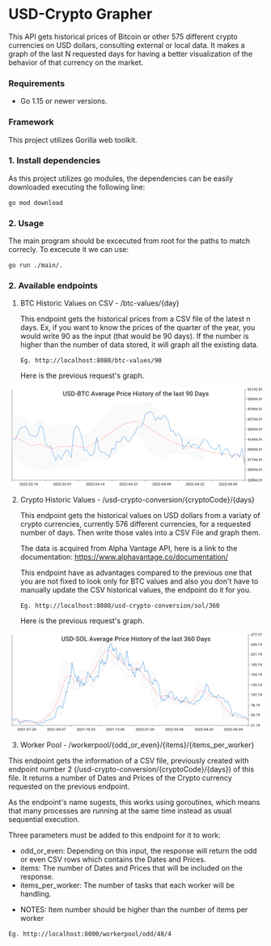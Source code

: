 # USD-Crypto Grapher

This API gets historical prices of Bitcoin or other 575 different crypto currencies on USD dollars, consulting external or local data.
It makes a graph of the last N requested days for having a better visualization of the behavior of that currency on the market. 

### Requirements

* Go 1.15 or newer versions.

### Framework

This project utilizes Gorilla web toolkit.

### 1. Install dependencies

As this project utilizes go modules, the dependencies can be easily downloaded executing the following line:

```
go mod download
```

### 2. Usage

The main program should be excecuted from root for the paths to match correcly. To excecute it we can use:
   
   ```
   go run ./main/.
   ```

### 2. Available endpoints

1. BTC Historic Values on CSV - /btc-values/{day}

   This endpoint gets the historical prices from a CSV file of the latest n days. Ex, if you want to know the prices of the quarter of the year, 
   you would write 90 as the input (that would be 90 days).
   If the number is higher than the number of data stored, it will graph all the existing data.

   ```
   Eg. http://localhost:8080/btc-values/90
   ```
  
    Here is the previous request's graph.

  ![alt text](https://github.com/Diegoplas/2022Q2GO-Bootcamp/blob/second-delivery/historical-usd-BTC-90-days-graph.png)

2. Crypto Historic Values - /usd-crypto-conversion/{cryptoCode}/{days}

   This endpoint gets the historical values on USD dollars from a variaty of crypto currencies, currently 576 different currencies, for a requested number of days. Then write those vales into a CSV File and graph them. 
   
   The data is acquired from Alpha Vantage API, here is a link to the documentation:
   https://www.alphavantage.co/documentation/

   This endpoint have as advantages compared to the previous one that you are not fixed to look only for BTC values and also you don't have to manually update the CSV historical values, the endpoint do it for you.

   ```
   Eg. http://localhost:8080/usd-crypto-conversion/sol/360
   ```

    Here is the previous request's graph.

  ![alt text](https://github.com/Diegoplas/2022Q2GO-Bootcamp/blob/second-delivery/historical-usd-SOL-360-days-graph.png)

  3. Worker Pool - /workerpool/{odd_or_even}/{items}/{items_per_worker}

   This endpoint gets the information of a CSV file, previously created with endpoint number 2 (/usd-crypto-conversion/{cryptoCode}/{days}) of this file. It returns a number of Dates and Prices of the Crypto currency requested on the previous endpoint. 
   
   As the endpoint's name sugests, this works using goroutines, which means that many processes are running at the same time instead as usual sequential execution.

   Three parameters must be added to this endpoint for it to work:
   - odd_or_even: Depending on this input, the response will return the odd or even CSV rows which contains the Dates and Prices.         
   - items:  The number of Dates and Prices that will be included on the response.
   - items_per_worker: The number of tasks that each worker will be handling.

   * NOTES: Item number should be higher than the number of items per worker
   ```
   Eg. http://localhost:8000/workerpool/odd/48/4
   ```